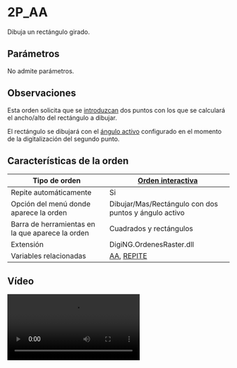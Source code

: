 # 2P_AA

Dibuja un rectángulo girado.

## Parámetros

No admite parámetros.

## Observaciones

Esta orden solicita que se [introduzcan](../../introduccion-de-coordenadas.md) dos puntos con los que se calculará el ancho/alto del rectángulo a dibujar.

El rectángulo se dibujará con el [ángulo activo](../../variables/a/aa.md) configurado en el momento de la digitalización del segundo punto.

## Características de la orden

| Tipo de orden                                    | [Orden interactiva](../../../ordenes/ordenes-interactivas.md)        |
| ------------------------------------------------ | -------------------------------------------------------------------- |
| Repite automáticamente                           | Si                                                                   |
| Opción del menú donde aparece la orden           | Dibujar/Mas/Rectángulo con dos puntos y ángulo activo                |
| Barra de herramientas en la que aparece la orden | Cuadrados y rectángulos                                              |
| Extensión                                        | DigiNG.OrdenesRaster.dll                                             |
| Variables relacionadas                           | [AA](../../variables/a/aa.md), [REPITE](../../variables/r/repite.md) |

## Vídeo

<video controls>
    <source src="https://digi21.blob.core.windows.net/videos-ayuda/2P_AA.mp4" type="video/mp4">
</video>
